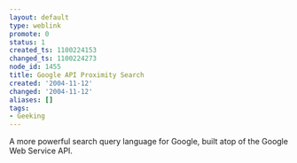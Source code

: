 ```yaml
---
layout: default
type: weblink
promote: 0
status: 1
created_ts: 1100224153
changed_ts: 1100224273
node_id: 1455
title: Google API Proximity Search
created: '2004-11-12'
changed: '2004-11-12'
aliases: []
tags:
- Geeking
---
```

A more powerful search query language for Google, built atop of the Google Web Service API.
